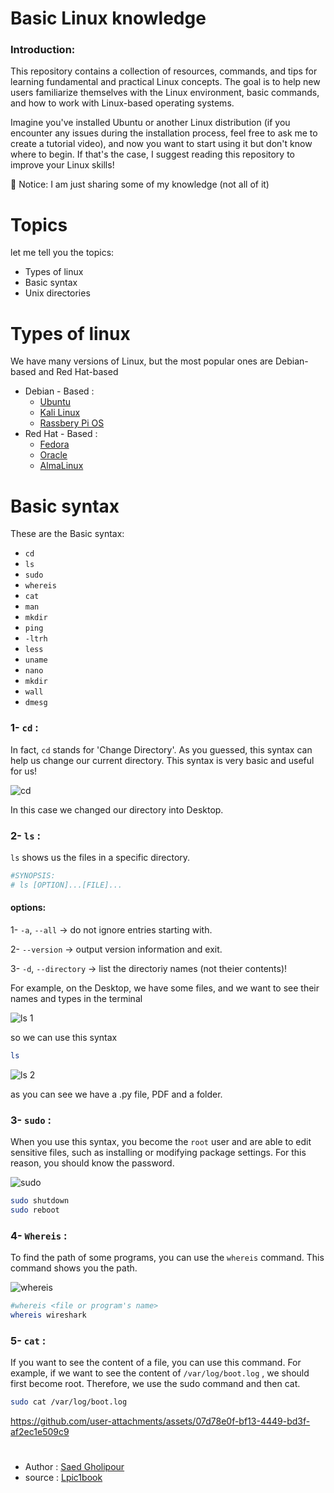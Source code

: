 # Basic Linux knowledge 


### Introduction:
This repository contains a collection of resources, commands, and tips for learning fundamental and practical Linux concepts. The goal is to help new users familiarize themselves with the Linux environment, basic commands, and how to work with Linux-based operating systems.

Imagine you've installed Ubuntu or another Linux distribution (if you encounter any issues during the installation process, feel free to ask me to create a tutorial video), and now you want to start using it but don't know where to begin.
If that's the case, I suggest reading this repository to improve your Linux skills!

:red_circle: Notice: I am just sharing some of my knowledge (not all of it)
# Topics

let me tell you the topics:
- Types of linux
- Basic syntax
- Unix directories

# Types of linux

We have many versions of Linux, but the most popular ones are Debian-based and Red Hat-based
- Debian - Based :
    - [Ubuntu](https://ubuntu.com/)
    - [Kali Linux](https://www.kali.org/)
    - [Rassbery Pi OS](https://www.raspberrypi.com/software/)
- Red Hat - Based :
    - [Fedora](https://fedoraproject.org/)
    - [Oracle](https://www.oracle.com/linux/technologies/oracle-linux-downloads.html)
    - [AlmaLinux](https://almalinux.org/get-almalinux/)
 
# Basic syntax
These are the Basic syntax:
- `cd`
- `ls`
- `sudo`
- `whereis`
- `cat`
- `man`
- `mkdir`
- `ping`
- `-ltrh`
- `less`
- `uname`
- `nano`
- `mkdir`
- `wall`
- `dmesg`

### 1- `cd` :
In fact, `cd` stands for 'Change Directory'. As you guessed, this syntax can help us change our current directory. This syntax is very basic and useful for us!

![cd](https://github.com/user-attachments/assets/816b9079-0b3a-4844-9907-f051b6c0b3fa)

In this case we changed our directory into Desktop.


### 2- `ls` :
`ls` shows us the files in a specific directory.

```bash
#SYNOPSIS:
# ls [OPTION]...[FILE]...
```

#### options:
1- `-a`, `--all` -> do not ignore entries starting with.

2- `--version` -> output version information and exit.

3- `-d`, `--directory` -> list the directoriy names (not theier contents)!

For example, on the Desktop, we have some files, and we want to see their names and types in the terminal


![ls 1](https://github.com/user-attachments/assets/288b011d-3526-4d60-8901-a6b6a3f8483a)

so we can use this syntax
```bash
ls
```
![ls 2](https://github.com/user-attachments/assets/308101fa-86df-4b14-a51f-4b61883a5a40)

as you can see we have a .py file, PDF and a folder.

### 3- `sudo` :
When you use this syntax, you become the `root` user and are able to edit sensitive files, such as installing or modifying package settings. For this reason, you should know the password.

![sudo](https://github.com/user-attachments/assets/35e61ddb-ddbf-4d7e-adf2-e1e07502882a)

```bash
sudo shutdown
sudo reboot
```

### 4- `Whereis` :
To find the path of some programs, you can use the `whereis` command. This command shows you the path.

![whereis](https://github.com/user-attachments/assets/6c72cca9-fe6a-44d8-bdfd-5c4df2b839af)

```bash
#whereis <file or program's name>
whereis wireshark
```

### 5- `cat` :
If you want to see the content of a file, you can use this command. For example, if we want to see the content of `/var/log/boot.log` , we should first become root. Therefore, we use the sudo command and then cat.


```bash
sudo cat /var/log/boot.log
```


https://github.com/user-attachments/assets/07d78e0f-bf13-4449-bd3f-af2ec1e509c9



#
- Author : [Saed Gholipour](https://github.com/saed-gpr)
- source : [Lpic1book](https://linux1st.com/)
